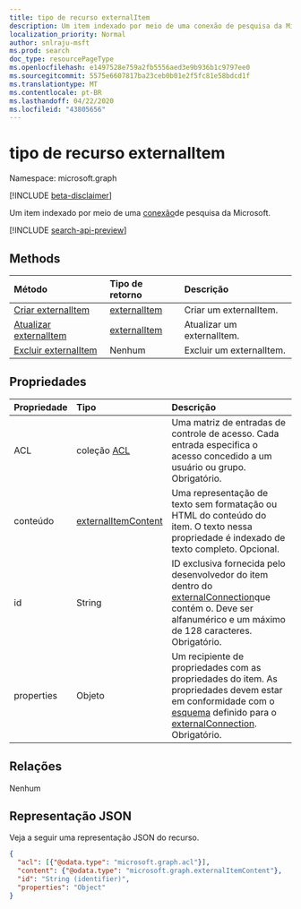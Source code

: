 ```yaml
---
title: tipo de recurso externalItem
description: Um item indexado por meio de uma conexão de pesquisa da Microsoft.
localization_priority: Normal
author: snlraju-msft
ms.prod: search
doc_type: resourcePageType
ms.openlocfilehash: e1497528e759a2fb5556aed3e9b936b1c9797ee0
ms.sourcegitcommit: 5575e6607817ba23ceb0b01e2f5fc81e58bdcd1f
ms.translationtype: MT
ms.contentlocale: pt-BR
ms.lasthandoff: 04/22/2020
ms.locfileid: "43805656"
---
```

# <a name="externalitem-resource-type"></a>tipo de recurso externalItem

Namespace: microsoft.graph

[!INCLUDE [beta-disclaimer](../../includes/beta-disclaimer.md)]

Um item indexado por meio de uma [conexão](externalconnection.md)de pesquisa da Microsoft.

[!INCLUDE [search-api-preview](../../includes/search-api-preview-signup.md)]

## <a name="methods"></a>Methods

| Método                                                        | Tipo de retorno                     | Descrição |
|:--------------------------------------------------------------|:--------------------------------|:--|
| [Criar externalItem](../api/externalconnection-put-items.md) | [externalItem](externalitem.md) | Criar um externalItem. |
| [Atualizar externalItem](../api/externalitem-update.md)          | [externalItem](externalitem.md) | Atualizar um externalItem. |
| [Excluir externalItem](../api/externalitem-delete.md)          | Nenhum                            | Excluir um externalItem. |

## <a name="properties"></a>Propriedades

| Propriedade   | Tipo                     | Descrição                          |
|:-----------|:-------------------------|:-------------------------------------|
| ACL        | coleção [ACL](acl.md) | Uma matriz de entradas de controle de acesso. Cada entrada especifica o acesso concedido a um usuário ou grupo. Obrigatório. |
| conteúdo    | [externalItemContent](externalitemcontent.md) | Uma representação de texto sem formatação ou HTML do conteúdo do item. O texto nessa propriedade é indexado de texto completo. Opcional. |
| id         | String                   | ID exclusiva fornecida pelo desenvolvedor do item dentro do [externalConnection](externalconnection.md)que contém o. Deve ser alfanumérico e um máximo de 128 caracteres. Obrigatório. |
| properties | Objeto                   | Um recipiente de propriedades com as propriedades do item. As propriedades devem estar em conformidade com o [esquema](schema.md) definido para o [externalConnection](externalconnection.md). Obrigatório. |

## <a name="relationships"></a>Relações

Nenhum

## <a name="json-representation"></a>Representação JSON

Veja a seguir uma representação JSON do recurso.

<!-- {
  "blockType": "resource",
  "optionalProperties": [

  ],
  "@odata.type": "microsoft.graph.externalItem",
  "baseType": "",
  "keyProperty": "id"
}-->

```json
{
  "acl": [{"@odata.type": "microsoft.graph.acl"}],
  "content": {"@odata.type": "microsoft.graph.externalItemContent"},
  "id": "String (identifier)",
  "properties": "Object"
}
```

<!-- uuid: 16cd6b66-4b1a-43a1-adaf-3a886856ed98
2019-02-04 14:57:30 UTC -->
<!-- {
  "type": "#page.annotation",
  "description": "externalItem resource",
  "keywords": "",
  "section": "documentation",
  "tocPath": "",
  "suppressions": [
    "Error: microsoft.graph.externalItem/properties:\r\n      Referenced type microsoft.graph.object is not defined in the doc set! Potential suggestion: microsoft.graph.directoryObject"
  ]
}-->
